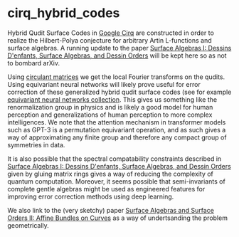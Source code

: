 # cirq_hybrid_codes
Hybrid Qudit Surface Codes in [Google Cirq](https://quantumai.google/cirq) are constructed in order to realize the Hilbert-Polya conjecture for arbitrary Artin L-functions and surface algebras. A running update to the paper [Surface Algebras I: Dessins D'enfants, Surface Algebras, and Dessin Orders](https://arxiv.org/abs/1810.06750) will be kept here so as not to bombard arXiv. 

Using [circulant matrices](https://arxiv.org/pdf/1506.05149.pdf#page10) we get the local Fourier transforms on the qudits. Using equivariant neural networks will likely prove useful for error correction of these generalized hybrid qudit surface codes (see for example [equivariant neural networks collection](https://github.com/Chen-Cai-OSU/awesome-equivariant-network). This gives us something like the renormalization group in physics and is likely a good model for human perception and generalizations of human perception to more complex intelligences. We note that the attention mechanism in transformer models such as GPT-3 is a permutation equivariant operation, and as such gives a way of approximating any finite group and therefore any compact group of symmetries in data. 

It is also possible that the spectral compatability constraints described in [Surface Algebras I: Dessins D'enfants, Surface Algebras, and Dessin Orders](https://arxiv.org/abs/1810.06750) given by gluing matrix rings gives a way of reducing the complexity of quantum computation. Moreover, it seems possible that semi-invariants of complete gentle algebras might be used as engineered features for improving error correction methods using deep learning. 

We also link to the (very sketchy) paper [Surface Algebras and Surface Orders II: Affine Bundles on Curves](https://arxiv.org/abs/1812.00621) as a way of undertsanding the problem geometrically. 


